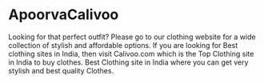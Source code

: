 # ApoorvaCalivoo
Looking for that perfect outfit? Please go to  our clothing website for a wide collection of stylish and affordable options. If you are looking for Best clothing sites in India, then visit Calivoo.com which is the Top Clothing site in India to buy clothes. Best Clothing site in India where you can get very stylish and best quality Clothes. 
